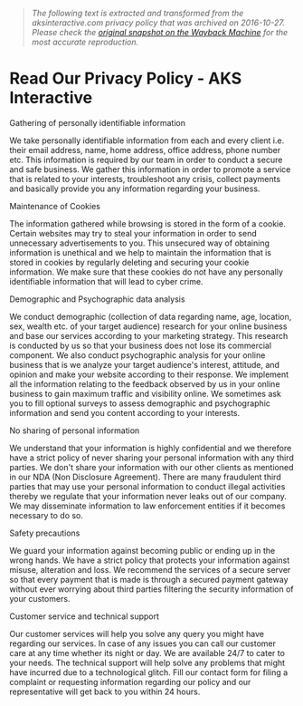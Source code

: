 > *The following text is extracted and transformed from the aksinteractive.com privacy policy that was archived on 2016-10-27. Please check the [original snapshot on the Wayback Machine](https://web.archive.org/web/20161027141558id_/http%3A//www.aksinteractive.com/privacy-policy.php) for the most accurate reproduction.*

# Read Our Privacy Policy - AKS Interactive

Gathering of personally identifiable information

We take personally identifiable information from each and every client i.e. their email address, name, home address, office address, phone number etc. This information is required by our team in order to conduct a secure and safe business. We gather this information in order to promote a service that is related to your interests, troubleshoot any crisis, collect payments and basically provide you any information regarding your business. 

Maintenance of Cookies

The information gathered while browsing is stored in the form of a cookie. Certain websites may try to steal your information in order to send unnecessary advertisements to you. This unsecured way of obtaining information is unethical and we help to maintain the information that is stored in cookies by regularly deleting and securing your cookie information. We make sure that these cookies do not have any personally identifiable information that will lead to cyber crime. 

Demographic and Psychographic data analysis

We conduct demographic (collection of data regarding name, age, location, sex, wealth etc. of your target audience) research for your online business and base our services according to your marketing strategy. This research is conducted by us so that your business does not lose its commercial component. We also conduct psychographic analysis for your online business that is we analyze your target audience's interest, attitude, and opinion and make your website according to their response. We implement all the information relating to the feedback observed by us in your online business to gain maximum traffic and visibility online. We sometimes ask you to fill optional surveys to assess demographic and psychographic information and send you content according to your interests.

No sharing of personal information

We understand that your information is highly confidential and we therefore have a strict policy of never sharing your personal information with any third parties. We don't share your information with our other clients as mentioned in our NDA (Non Disclosure Agreement). There are many fraudulent third parties that may use your personal information to conduct illegal activities thereby we regulate that your information never leaks out of our company. We may disseminate information to law enforcement entities if it becomes necessary to do so.

Safety precautions

We guard your information against becoming public or ending up in the wrong hands. We have a strict policy that protects your information against misuse, alteration and loss. We recommend the services of a secure server so that every payment that is made is through a secured payment gateway without ever worrying about third parties filtering the security information of your customers.

Customer service and technical support

Our customer services will help you solve any query you might have regarding our services. In case of any issues you can call our customer care at any time whether its night or day. We are available 24/7 to cater to your needs. The technical support will help solve any problems that might have incurred due to a technological glitch. Fill our contact form for filing a complaint or requesting information regarding our policy and our representative will get back to you within 24 hours.
